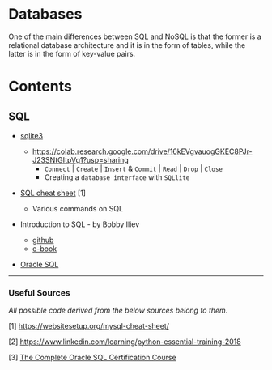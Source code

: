 # Databases

One of the main differences between SQL and NoSQL is that the former is a relational database architecture and it is in the form of tables, while the latter is in the form of key-value pairs.

Contents
=======================

## SQL

* [sqlite3](https://github.com/dimi-fn/Various-Data-Science-Scripts/tree/main/Databases/sqlite3)
    * https://colab.research.google.com/drive/16kEVgvauogGKEC8PJr-J23SNtGItpVg1?usp=sharing
        * `Connect` | `Create` | `Insert` & `Commit` | `Read` | `Drop` | `Close`
        * Creating a `database interface` with `SQLlite`

* [SQL cheat sheet](https://github.com/dimi-fn/Various-Data-Science-Scripts/blob/main/Databases/sql_cheat_sheet.pdf) [1]

    * Various commands on SQL

* Introduction to SQL - by Bobby Iliev
    * [github](https://github.com/bobbyiliev/introduction-to-sql)
    * [e-book](https://github.com/dimi-fn/Various-Data-Science-Scripts/blob/main/Databases/Intro%20to%20SQL__Boby_Iliev.pdf)

* [Oracle SQL](https://github.com/dimi-fn/Various-Data-Science-Scripts/tree/main/Databases/Oracle%20SQL) 



----
### Useful Sources

*All possible code derived from the below sources belong to them.*

[1] https://websitesetup.org/mysql-cheat-sheet/

[2] https://www.linkedin.com/learning/python-essential-training-2018

[3] [The Complete Oracle SQL Certification Course](https://www.udemy.com/course/the-complete-oracle-sql-certification-course/)